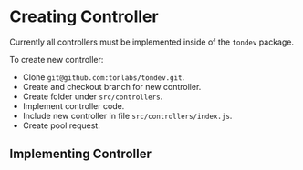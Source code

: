 # Creating Controller

Currently all controllers must be implemented inside of the `tondev` package.

To create new controller:

- Clone `git@github.com:tonlabs/tondev.git`.
- Create and checkout branch for new controller.
- Create folder under `src/controllers`.
- Implement controller code.
- Include new controller in file `src/controllers/index.js`.
- Create pool request.

## Implementing Controller

